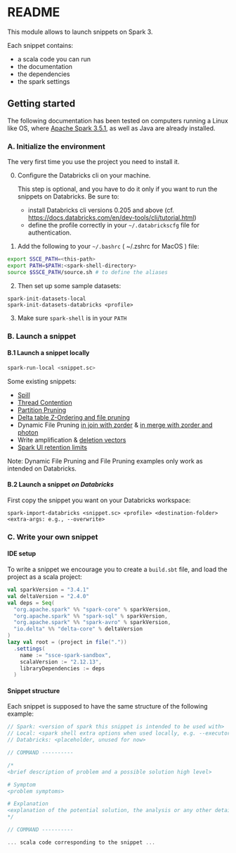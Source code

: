 # README

This module allows to launch snippets on Spark 3. 

Each snippet contains:
- a scala code you can run
- the documentation
- the dependencies
- the spark settings

## Getting started

The following documentation has been tested on computers running a Linux like OS, 
where [Apache Spark 3.5.1](https://spark.apache.org/downloads.html), as well as Java are already installed.

### A. Initialize the environment

The very first time you use the project you need to install it.

0. Configure the Databricks cli on your machine.

   This step is optional, and you have to do it only if you want to run the snippets on Databricks.
   Be sure to:
   - install Databricks cli versions 0.205 and above (cf. https://docs.databricks.com/en/dev-tools/cli/tutorial.html)
   - define the profile correctly in your `~/.databrickscfg` file for authentication.

1. Add the following to your `~/.bashrc` ( ~/.zshrc for MacOS ) file: 

```bash
export SSCE_PATH=<this-path>
export PATH=$PATH:<spark-shell-directory>
source $SSCE_PATH/source.sh # to define the aliases
```

2. Then set up some sample datasets:

```
spark-init-datasets-local
spark-init-datasets-databricks <profile>
```

3. Make sure `spark-shell` is in your `PATH`

### B. Launch a snippet

#### B.1 Launch a snippet locally

```bash
spark-run-local <snippet.sc>
```

Some existing snippets:

- [Spill](spark3%2Fspill-increase-shuffle-partitions.sc)
- [Thread Contention](spark3%2Fthread-contention-adapt-closure.sc)
- [Partition Pruning](spark3%2Fscd-type-2-merge-partition-pruning.sc)
- [Delta table Z-Ordering and file pruning](spark3%2Fread-amplification-zorder-fp.sc)
- Dynamic File Pruning [in join with zorder](spark3%2Fread-amplification-join-dfp-zorder.sc) & [in merge with zorder and photon](spark3%2Fread-amplification-merge-dfp-zorder-photon.sc)
- Write amplification & [deletion vectors](spark3%2Fwrite-amplification-deletion-vector.sc)
- [Spark UI retention limits](spark3%2Fsparkui-incomplete-persist-events.sc)

Note: Dynamic File Pruning and File Pruning examples only work as intended on Databricks.

#### B.2 Launch a snippet _on Databricks_

First copy the snippet you want on your Databricks workspace:

```
spark-import-databricks <snippet.sc> <profile> <destination-folder> <extra-args: e.g., --overwrite>
```

### C. Write your own snippet

#### IDE setup

To write a snippet we encourage you to create a `build.sbt` file, and load the project as a scala project:

```scala
val sparkVersion = "3.4.1"
val deltaVersion = "2.4.0"
val deps = Seq(
  "org.apache.spark" %% "spark-core" % sparkVersion,
  "org.apache.spark" %% "spark-sql" % sparkVersion,
  "org.apache.spark" %% "spark-avro" % sparkVersion,
  "io.delta" %% "delta-core" % deltaVersion
)
lazy val root = (project in file("."))
  .settings(
    name := "ssce-spark-sandbox",
    scalaVersion := "2.12.13",
    libraryDependencies := deps
  )
```

#### Snippet structure

Each snippet is supposed to have the same structure of the following example:

```scala
// Spark: <version of spark this snippet is intended to be used with>
// Local: <spark shell extra options when used locally, e.g. --executor-memory 1G --driver-memory 1G --executor-cores 1 --master local[2] >
// Databricks: <placeholder, unused for now>

// COMMAND ----------

/*
<brief description of problem and a possible solution high level>

# Symptom
<problem symptoms>

# Explanation
<explanation of the potential solution, the analysis or any other detail about how to address the problem>
*/

// COMMAND ----------

... scala code corresponding to the snippet ...



```
